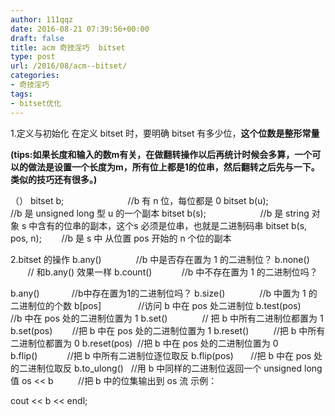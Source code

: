 ```yaml
---
author: 111qqz
date: 2016-08-21 07:39:56+00:00
draft: false
title: acm 奇技淫巧  bitset
type: post
url: /2016/08/acm--bitset/
categories:
- 奇技淫巧
tags:
- bitset优化
---
```


1.定义与初始化
在定义 bitset 时，要明确 bitset 有多少位，**这个位数是整形常量**

**(tips:如果长度和输入的数m有关，在做翻转操作以后再统计时候会多算，一个可以的做法是设置一个长度为m，所有位上都是1的位串，然后翻转之后先与一下。类似的技巧还有很多。)**

（）
bitset<n> b;                          //b 有 n 位，每位都是 0
bitset<n> b(u);                     //b 是 unsigned long 型 u 的一个副本
bitset<n> b(s);                      //b 是 string 对象 s 中含有的位串的副本，这个s 必须是位串，也就是二进制码串
bitset<n> b(s, pos, n);        //b 是 s 中 从位置 pos 开始的 n 个位的副本

2.bitset 的操作
b.any()              //b 中是否存在置为 1 的二进制位？
b.none()             // 和b.any() 效果一样
b.count()            //b 中不存在置为 1 的二进制位吗？

b.any()             //b中存在置为1的二进制位吗？
b.size()              //b 中置为 1 的二进制位的个数
b[pos]               //访问 b 中在 pos 处二进制位
b.test(pos)        //b 中在 pos 处的二进制位置为 1
b.set()              // 把 b 中所有二进制位都置为 1
b.set(pos)        //把 b 中在 pos 处的二进制位置为 1
b.reset()          //把 b 中所有二进制位都置为 0
b.reset(pos)  //把 b 中在 pos 处的二进制位置为 0
b.flip()            //把 b 中所有二进制位逐位取反
b.flip(pos)       //把 b 中在 pos 处的二进制位取反
b.to_ulong()   //用 b 中同样的二进制位返回一个 unsigned long 值
os << b          //把 b 中的位集输出到 os 流
示例：

cout << b << endl;
